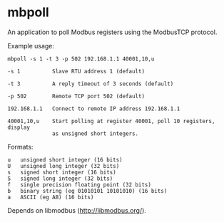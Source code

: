 mbpoll
======

An application to poll Modbus registers using the ModbusTCP protocol.

Example usage:

    mbpoll -s 1 -t 3 -p 502 192.168.1.1 40001,10,u
    
    -s 1          Slave RTU address 1 (default)
    
    -t 3          A reply timeout of 3 seconds (default)
  
    -p 502        Remote TCP port 502 (default)
  
    192.168.1.1   Connect to remote IP address 192.168.1.1
  
    40001,10,u    Start polling at register 40001, poll 10 registers, display
                  as unsigned short integers.

Formats:

    u   unsigned short integer (16 bits)
    U   unsigned long integer (32 bits)
    s   signed short integer (16 bits)
    S   signed long integer (32 bits)
    f   single precision floating point (32 bits)
    b   binary string (eg 01010101 10101010) (16 bits)
    a   ASCII (eg AB) (16 bits)


Depends on libmodbus (http://libmodbus.org/).

